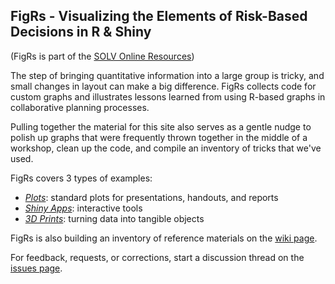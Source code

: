 ## FigRs - Visualizing the Elements of Risk-Based Decisions in R & Shiny

(FigRs is part of the [SOLV Online Resources](http://www.solv.ca/OnlineResources.html)) 

The step of bringing quantitative information into a large group is tricky, 
and small changes in layout can make a big difference. FigRs collects 
code for custom graphs and illustrates 
lessons learned from using R-based graphs in collaborative planning processes.

Pulling together the material for this site also serves as a gentle nudge 
to polish up graphs that were frequently thrown together in the middle of a workshop, 
clean up the code, and compile an inventory of tricks that we've used.

FigRs covers 3 types of examples:

- [*Plots*](): standard plots for presentations, handouts, and reports
- [*Shiny Apps*](): interactive tools
- [*3D Prints*](): turning data into tangible objects

FigRs is also building an inventory of reference materials on the [wiki page](https://github.com/SOLV-Code/FigRs/wiki).

For feedback, requests, or corrections, start a discussion thread on the [issues page](https://github.com/SOLV-Code/FigRs/issues).





